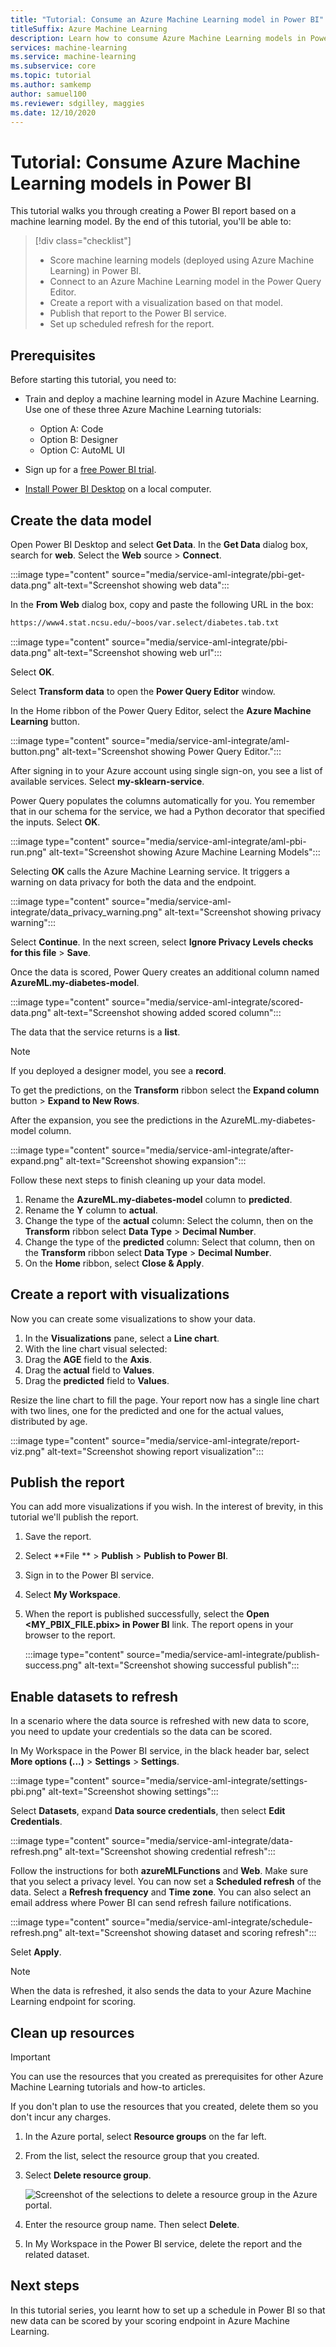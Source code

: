 ```yaml
---
title: "Tutorial: Consume an Azure Machine Learning model in Power BI"
titleSuffix: Azure Machine Learning
description: Learn how to consume Azure Machine Learning models in Power BI.
services: machine-learning
ms.service: machine-learning
ms.subservice: core
ms.topic: tutorial
ms.author: samkemp
author: samuel100
ms.reviewer: sdgilley, maggies
ms.date: 12/10/2020
---
```


# Tutorial: Consume Azure Machine Learning models in Power BI

This tutorial walks you through creating a Power BI report based on a machine learning model. By the end of this tutorial, you'll be able to:

> [!div class="checklist"]
> * Score machine learning models (deployed using Azure Machine Learning) in Power BI.
> * Connect to an Azure Machine Learning model in the Power Query Editor.
> * Create a report with a visualization based on that model.
> * Publish that report to the Power BI service.
> * Set up scheduled refresh for the report.

## Prerequisites

Before starting this tutorial, you need to:

- Train and deploy a machine learning model in Azure Machine Learning. Use one of these three Azure Machine Learning tutorials: 

    - Option A: Code
    - Option B: Designer
    - Option C: AutoML UI

- Sign up for a [free Power BI trial](https://app.powerbi.com/signupredirect?pbi_source=web).
- [Install Power BI Desktop](https://powerbi.microsoft.com/desktop/) on a local computer.

## Create the data model

Open Power BI Desktop and select **Get Data**. 
In the **Get Data** dialog box, search for **web**. Select the **Web** source > **Connect**.

:::image type="content" source="media/service-aml-integrate/pbi-get-data.png" alt-text="Screenshot showing web data":::

In the **From Web** dialog box, copy and paste the following URL in the box:

```txt 
https://www4.stat.ncsu.edu/~boos/var.select/diabetes.tab.txt
```

:::image type="content" source="media/service-aml-integrate/pbi-data.png" alt-text="Screenshot showing web url":::

Select **OK**.

Select **Transform data** to open the **Power Query Editor** window.

In the Home ribbon of the Power Query Editor, select the **Azure Machine Learning** button.

:::image type="content" source="media/service-aml-integrate/aml-button.png" alt-text="Screenshot showing Power Query Editor.":::

After signing in to your Azure account using single sign-on, you see a list of available services. Select **my-sklearn-service**. 

Power Query populates the columns automatically for you. You remember that in our schema for the service, we had a Python decorator that specified the inputs. Select **OK**.

:::image type="content" source="media/service-aml-integrate/aml-pbi-run.png" alt-text="Screenshot showing Azure Machine Learning Models":::

Selecting **OK** calls the Azure Machine Learning service. It triggers a warning on data privacy for both the data and the endpoint.

:::image type="content" source="media/service-aml-integrate/data_privacy_warning.png" alt-text="Screenshot showing privacy warning":::

Select **Continue**. In the next screen, select **Ignore Privacy Levels checks for this file** > **Save**.

Once the data is scored, Power Query creates an additional column named **AzureML.my-diabetes-model**.

:::image type="content" source="media/service-aml-integrate/scored-data.png" alt-text="Screenshot showing added scored column":::

The data that the service returns is a **list**. 

> [!NOTE]
> If you deployed a designer model, you see a **record**.

To get the predictions, on the **Transform** ribbon select the **Expand column** button > **Expand to New Rows**.

After the expansion, you see the predictions in the AzureML.my-diabetes-model column.

:::image type="content" source="media/service-aml-integrate/after-expand.png" alt-text="Screenshot showing expansion":::

Follow these next steps to finish cleaning up your data model.

1. Rename the **AzureML.my-diabetes-model** column to **predicted**.
1. Rename the **Y** column to **actual**.
1. Change the type of the **actual** column: Select the column, then on the **Transform** ribbon select **Data Type** > **Decimal Number**.
1. Change the type of the **predicted** column: Select that column, then on the **Transform** ribbon select **Data Type** > **Decimal Number**.
1. On the **Home** ribbon, select **Close & Apply**.

## Create a report with visualizations

Now you can create some visualizations to show your data.

1. In the **Visualizations** pane, select a **Line chart**. 
1. With the line chart visual selected:
1. Drag the **AGE** field to the **Axis**.
1. Drag the **actual** field to **Values**.
1. Drag the **predicted** field to **Values**.

Resize the line chart to fill the page. Your report now has a single line chart with two lines, one for the predicted and one for the actual values, distributed by age.

:::image type="content" source="media/service-aml-integrate/report-viz.png" alt-text="Screenshot showing report visualization":::

## Publish the report

You can add more visualizations if you wish. In the interest of brevity, in this tutorial we'll publish the report.

1. Save the report.
1. Select **File ** > **Publish** > **Publish to Power BI**.
1. Sign in to the Power BI service.
1. Select **My Workspace**.
1. When the report is published successfully, select the **Open <MY_PBIX_FILE.pbix> in Power BI** link. The report opens in your browser to the report.

     :::image type="content" source="media/service-aml-integrate/publish-success.png" alt-text="Screenshot showing successful publish":::

## Enable datasets to refresh

In a scenario where the data source is refreshed with new data to score, you need to update your credentials so the data can be scored. 

In My Workspace in the Power BI service, in the black header bar, select **More options (...)** > **Settings** > **Settings**.

:::image type="content" source="media/service-aml-integrate/settings-pbi.png" alt-text="Screenshot showing settings":::

Select **Datasets**, expand **Data source credentials**, then select **Edit Credentials**.

:::image type="content" source="media/service-aml-integrate/data-refresh.png" alt-text="Screenshot showing credential refresh":::

Follow the instructions for both **azureMLFunctions** and **Web**. Make sure that you select a privacy level. You can now set a **Scheduled refresh** of the data. Select a **Refresh frequency** and **Time zone**. You can also select an email address where Power BI can send refresh failure notifications.

:::image type="content" source="media/service-aml-integrate/schedule-refresh.png" alt-text="Screenshot showing dataset and scoring refresh":::

Selet **Apply**.

>[!NOTE]
> When the data is refreshed, it also sends the data to your Azure Machine Learning endpoint for scoring.

## Clean up resources

>[!IMPORTANT]
>You can use the resources that you created as prerequisites for other Azure Machine Learning tutorials and how-to articles.

If you don't plan to use the resources that you created, delete them so you don't incur any charges.

1. In the Azure portal, select **Resource groups** on the far left.
 
1. From the list, select the resource group that you created.

1. Select **Delete resource group**.

   ![Screenshot of the selections to delete a resource group in the Azure portal.](./media/service-aml-integrate/delete-resources.png)

1. Enter the resource group name. Then select **Delete**.
1. In My Workspace in the Power BI service, delete the report and the related dataset. 

## Next steps

In this tutorial series, you learnt how to set up a schedule in Power BI so that new data can be scored by your scoring endpoint in Azure Machine Learning.
